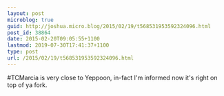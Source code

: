 ```yaml
---
layout: post
microblog: true
guid: http://joshua.micro.blog/2015/02/19/t568531953592324096.html
post_id: 38864
date: 2015-02-20T09:05:55+1100
lastmod: 2019-07-30T17:41:37+1100
type: post
url: /2015/02/19/t568531953592324096.html
---
```

#TCMarcia is very close to Yeppoon, in-fact I'm informed now it's right on top of ya fork.
